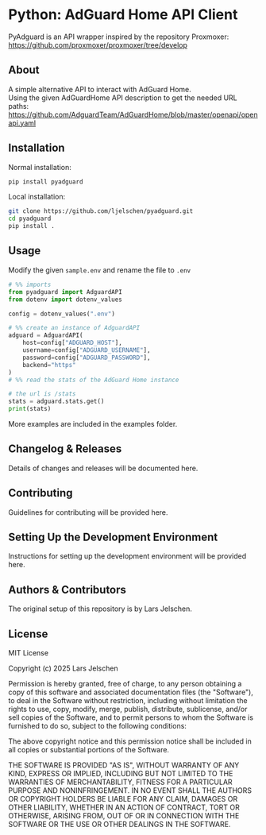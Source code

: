 # Python: AdGuard Home API Client

PyAdguard is an API wrapper inspired by the repository Proxmoxer:  
https://github.com/proxmoxer/proxmoxer/tree/develop

## About

A simple alternative API to interact with AdGuard Home.  
Using the given AdGuardHome API description to get the needed URL paths:  
https://github.com/AdguardTeam/AdGuardHome/blob/master/openapi/openapi.yaml

## Installation


Normal installation:
```bash
pip install pyadguard
```

Local installation:
```bash
git clone https://github.com/ljelschen/pyadguard.git
cd pyadguard
pip install .
```

## Usage
Modify the given `sample.env` and rename the file to `.env`

```py
# %% imports
from pyadguard import AdguardAPI
from dotenv import dotenv_values

config = dotenv_values(".env")

# %% create an instance of AdguardAPI
adguard = AdguardAPI(
    host=config["ADGUARD_HOST"],
    username=config["ADGUARD_USERNAME"],
    password=config["ADGUARD_PASSWORD"],
    backend="https"
)
# %% read the stats of the AdGuard Home instance

# the url is /stats
stats = adguard.stats.get()
print(stats)
```

More examples are included in the examples folder.

## Changelog & Releases

Details of changes and releases will be documented here.

## Contributing

Guidelines for contributing will be provided here.

## Setting Up the Development Environment

Instructions for setting up the development environment will be provided here.

## Authors & Contributors

The original setup of this repository is by Lars Jelschen.

## License

MIT License  

Copyright (c) 2025 Lars Jelschen

Permission is hereby granted, free of charge, to any person obtaining a copy
of this software and associated documentation files (the "Software"), to deal
in the Software without restriction, including without limitation the rights
to use, copy, modify, merge, publish, distribute, sublicense, and/or sell
copies of the Software, and to permit persons to whom the Software is
furnished to do so, subject to the following conditions:

The above copyright notice and this permission notice shall be included in all
copies or substantial portions of the Software.

THE SOFTWARE IS PROVIDED "AS IS", WITHOUT WARRANTY OF ANY KIND, EXPRESS OR
IMPLIED, INCLUDING BUT NOT LIMITED TO THE WARRANTIES OF MERCHANTABILITY,
FITNESS FOR A PARTICULAR PURPOSE AND NONINFRINGEMENT. IN NO EVENT SHALL THE
AUTHORS OR COPYRIGHT HOLDERS BE LIABLE FOR ANY CLAIM, DAMAGES OR OTHER
LIABILITY, WHETHER IN AN ACTION OF CONTRACT, TORT OR OTHERWISE, ARISING FROM,
OUT OF OR IN CONNECTION WITH THE SOFTWARE OR THE USE OR OTHER DEALINGS IN THE
SOFTWARE.